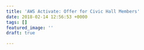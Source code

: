 ```yaml
---
title: 'AWS Activate: Offer for Civic Hall Members'
date: 2018-02-14 12:56:53 +0000
tags: []
featured_image: ''
draft: true

---
```

